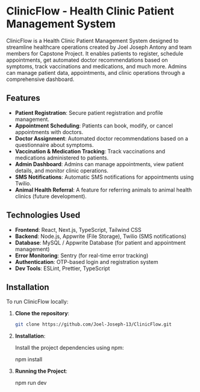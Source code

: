 # ClinicFlow - Health Clinic Patient Management System

ClinicFlow is a Health Clinic Patient Management System designed to streamline healthcare operations created by Joel Joseph Antony and team members for Capstone Project.
It enables patients to register, schedule appointments, get automated doctor recommendations based on symptoms, track vaccinations and medications, and much more. Admins can manage patient data, appointments, and clinic operations through a comprehensive dashboard.

## Features

- **Patient Registration**: Secure patient registration and profile management.
- **Appointment Scheduling**: Patients can book, modify, or cancel appointments with doctors.
- **Doctor Assignment**: Automated doctor recommendations based on a questionnaire about symptoms.
- **Vaccination & Medication Tracking**: Track vaccinations and medications administered to patients.
- **Admin Dashboard**: Admins can manage appointments, view patient details, and monitor clinic operations.
- **SMS Notifications**: Automatic SMS notifications for appointments using Twilio.
- **Animal Health Referral**: A feature for referring animals to animal health clinics (future development).

## Technologies Used

- **Frontend**: React, Next.js, TypeScript, Tailwind CSS
- **Backend**: Node.js, Appwrite (File Storage), Twilio (SMS notifications)
- **Database**: MySQL / Appwrite Database (for patient and appointment management)
- **Error Monitoring**: Sentry (for real-time error tracking)
- **Authentication**: OTP-based login and registration system
- **Dev Tools**: ESLint, Prettier, TypeScript

## Installation

To run ClinicFlow locally:

1. **Clone the repository**:
   ```bash
   git clone https://github.com/Joel-Joseph-13/ClinicFlow.git

2. **Installation**:

    Install the project dependencies using npm:

    npm install

3. **Running the Project**:

    npm run dev
